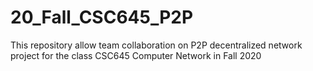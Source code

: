 # 20_Fall_CSC645_P2P
This repository allow team collaboration on P2P decentralized network project for the class CSC645 Computer Network in Fall 2020
